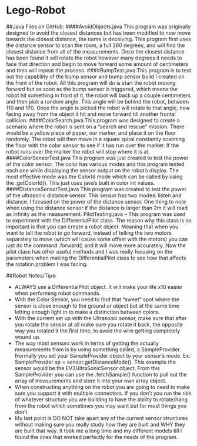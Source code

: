 # Lego-Robot
##Java Files on GitHub:
####AvoidObjects.java
This program was originally designed to avoid the closest distances but has been modified to now move towards the closest distance, the name is deceiving.  This program first uses the distance sensor to scan the room, a full 360 degrees, and will find the closest distance from all of the measurements.  Once the closest distance has been found it will rotate the robot however many degrees it needs to face that direction and begin to move forward some amount of centimeters and then will repeat the process.
####BumpTest.java
This program is to test out the capability of the bump sensor and bump sensor build I created on the front of the robot.  All this program will do is start the robot moving forward but as soon as the bump sensor is triggered, which means the robot hit something in front of it, the robot will back up a couple centimeters and then pick a random angle.  This angle will be behind the robot, between 110 and 170.  Once the angle is picked the robot will rotate to that angle, now facing away from the object it hit and move forward till another frontal collision.
####ColorSearch.java
This program was designed to create a scenario where the robot is sent on a “search and rescue” mission.  There would be a yellow piece of paper, our marker, and place it on the floor randomly.  The robot will then move in a square spiral constantly scanning the floor with the color sensor to see if it has run over the marker.  If the robot runs over the marker the robot will stop where it is at.
####ColorSensorTest.java
This program was just created to test the power of the color sensor.  The color has various modes and this program tested each one while displaying the sensor output on the robot’s display.  The most effective mode was the ColorId mode which can be called by using the .getColorId().  This just uses java’s built in color int values.
####DistanceSensorTest.java
This program was created to test the power of the ultrasonic distance sensor.  This sensor has two modes: listen and distance.  I focused on the power of the distance sensor.  One thing to note when using the distance sensor if the distance is larger than 2m it will read as infinity as the measurement.
PilotTesting.java – This program was used to experiment with the DifferentialPilot class.  The reason why this class is so important is that you can create a robot object.  Meaning that when you want to tell the robot to go forward, instead of telling the two motors separately to move (which will cause some offset with the motors) you can just do the command .forward() and it will move more accurately.  Now the pilot class has other useful methods and I was really focusing on the parameters when making the DifferentialPilot class to see how that affects the rotation problem I was facing.

##Robot Notes/Tips:
*	ALWAYS use a DifferentialPilot object.  It will make your life x10 easier when performing robot commands.
*	With the Color Sensor, you need to find that “sweet” spot where the sensor is close enough to the ground or object but at the same time letting enough light in to make a distinction between colors.
*	With the current set up with the Ultrasonic sensor, make sure that after you rotate the sensor at all make sure you rotate it back, the opposite way you rotated it the first time, to avoid the wire getting completely wound up.
*	The way most sensors work in terms of getting the actually measurements from is by using something called, a SampleProvider.  Normally you set your SampleProvider object to your sensor’s mode.  Ex: SampleProvider sp = sensor.getDistanceMode().  This example the sensor would be the EV3UltraSonicSensor object.  From this SampleProvider you can use the .fetchSample() function to pull out the array of measurements and store it into your own array object.
*	When constructing anything on the robot you are going to need to make sure you support it with multiple connectors.  If you don’t you run the risk of whatever structure you are building to have the ability to rotate/hang from the robot which sometimes you may want but for most things you don’t.
*	My last point is DO NOT take apart any of the current sensor structures without making sure you really study how they are built and WHY they are built that way.  It took me a long time and my different models till I found the ones that worked perfectly for the needs of the program.

